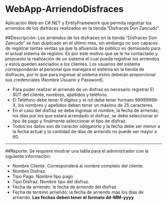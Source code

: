 # WebApp-ArriendoDisfraces
Aplicación Web en C#.NET y EntityFramework que permita registrar los arriendos de los disfraces realizados en la tienda “Disfraces Don Zancudo”.

##Descripción:
Los arriendos de los disfraces en la tienda “Disfraces Don Zancudo” se han duplicado en el último mes, sin embargo no son capaces de registrar tantas ventas ya que la afluencia de público es demasiado para el actual sistema de registro. Es por este motivo que se le ha contactado y propuesto la realización de un sistema el cual pueda registrar los arriendos y estos queden asociados a los clientes.
Los usuarios del sistema corresponderán al personal que manejará el sistema en la tienda de disfraces, por lo que para ingresar al sistema estos deberán proporcionar sus credenciales (Nombre Usuario y Password).

* Para poder realizar el arriendo de un disfraz es necesario registrar El RUT del cliente, nombres, apellidos y teléfono. 
* El Teléfono debe tener 9 dígitos y el rut debe tener formato 99999999-X, los nombres y apellidos deben tener un máximo de 25 caracteres.
* En el caso del disfraz se debe ingresar el nombre, la fecha de arriendo, los días por los que estará arrendado el disfraz, se debe seleccionar el tipo de pago y finalmente seleccionar el tipo de disfraz.
* Todos los datos son de carácter obligatorio y la fecha debe ser menor a la fecha actual  y la cantidad de días de arriendo no puede ser mayor a 60.

-------------------------------------------------------------------------------------------------------------------------------------------------------

##Reporte:
Se requiere mostrar una tabla para el administrador con la siguiente información:
- Nombre Cliente: Corresponderá al nombre completo del cliente.
- Nombre Disfraz.
- Tipo Pago: Nombre tipo pago
- Tipo Disfraz: Nombre tipo del disfraz.
- Fecha de arriendo: la fecha de arriendo del disfraz.
- Fecha de termino arriendo: la fecha de arriendo mas los días de arriendo. **Las fechas deben tener el formato dd-MM-yyyy**
